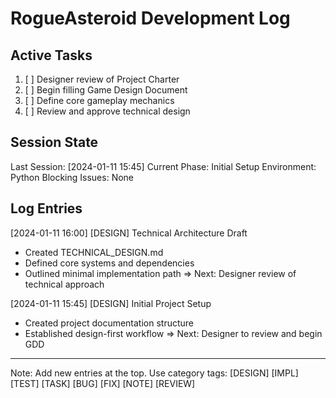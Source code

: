 # RogueAsteroid Development Log

## Active Tasks
1. [ ] Designer review of Project Charter
2. [ ] Begin filling Game Design Document
3. [ ] Define core gameplay mechanics
4. [ ] Review and approve technical design

## Session State
Last Session: [2024-01-11 15:45]
Current Phase: Initial Setup
Environment: Python
Blocking Issues: None

## Log Entries

[2024-01-11 16:00] [DESIGN] Technical Architecture Draft
- Created TECHNICAL_DESIGN.md
- Defined core systems and dependencies
- Outlined minimal implementation path
=> Next: Designer review of technical approach

[2024-01-11 15:45] [DESIGN] Initial Project Setup
- Created project documentation structure
- Established design-first workflow
=> Next: Designer to review and begin GDD

---
Note: Add new entries at the top. Use category tags: [DESIGN] [IMPL] [TEST] [TASK] [BUG] [FIX] [NOTE] [REVIEW] 